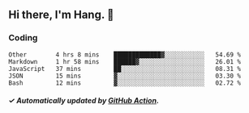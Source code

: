 ## Hi there, I'm Hang. 👋

### Coding

<!--START_SECTION:waka-->

```text
Other        4 hrs 8 mins    █████████████▓░░░░░░░░░░░   54.69 %
Markdown     1 hr 58 mins    ██████▓░░░░░░░░░░░░░░░░░░   26.01 %
JavaScript   37 mins         ██░░░░░░░░░░░░░░░░░░░░░░░   08.31 %
JSON         15 mins         ▓░░░░░░░░░░░░░░░░░░░░░░░░   03.30 %
Bash         12 mins         ▓░░░░░░░░░░░░░░░░░░░░░░░░   02.72 %
```

<!--END_SECTION:waka-->

##### ✓ Automatically updated by [GitHub Action](https://github.com/huhuhang/huhuhang/actions).
